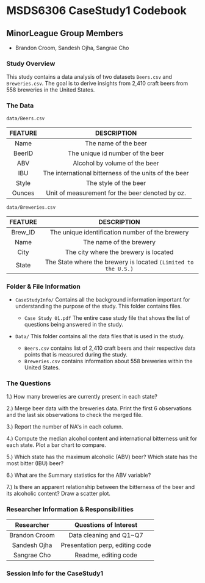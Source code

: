 # MSDS6306 CaseStudy1 Codebook

## MinorLeague Group Members
- Brandon Croom, Sandesh Ojha, Sangrae Cho

### Study Overview
This study contains a data analysis of two datasets `Beers.csv`
and `Breweries.csv`. The goal is to derive insights from 2,410 craft beers
from 558 breweries in the United States. 

### The Data

`data/Beers.csv`


| FEATURE   | DESCRIPTION            |
|:---------:|:---------------------:|
|Name       | The name of the beer |
|BeerID     | The unique id number of the beer|
|ABV        | Alcohol by volume of the beer   |
|IBU        | The international bitterness of the units of the beer|
|Style      | The style of the beer |
|Ounces     | Unit of measurement for the beer denoted by oz.|



`data/Breweries.csv`


|FEATURE   | DESCRIPTION   |
|:--------:|:-------------:|
| Brew_ID | The unique identification number of the brewery|
| Name    | The name of the brewery |
| City    | The city where the brewery is located|
| State   |  The State where the brewery is located ```(Limited to the U.S.)``` |


### Folder & File Information

- `CaseStudyInfo/` Contains all the background information important for understanding
the purpose of the study. This folder contains files.

  + `Case Study 01.pdf` The entire case study file that shows the list of questions being answered
  in the study.
  
- `Data/` This folder contains all the data files that is used in the study.

  + `Beers.csv` contains list of 2,410 craft beers and their respective data points
  that is measured during the study.
  + `Breweries.csv` contains information about 558 breweries  within the United States.




### The Questions

1.) How many breweries are currently present in each state?

2.) Merge beer data with the breweries data. Print the first 6 observations and the last six observations to check the merged file.

3.) Report the number of NA's in each column.

4.) Compute the median alcohol content and international bitterness unit for each state. Plot a bar chart to compare.

5.) Which state has the maximum alcoholic (ABV) beer? Which state has the most bitter (IBU) beer?

6.) What are the Summary statistics for the ABV variable?

7.) Is there an apparent relationship between the bitterness of the beer and its alcoholic content? Draw a scatter plot.

### Researcher Information & Responsibilities

| Researcher | Questions of Interest |
|:-----------:|:---------------------:|
|Brandon Croom|Data cleaning and Q1~Q7   |
|Sandesh Ojha|Presentation perp, editing code |
|Sangrae Cho|Readme, editing code|



### Session Info for the CaseStudy1


